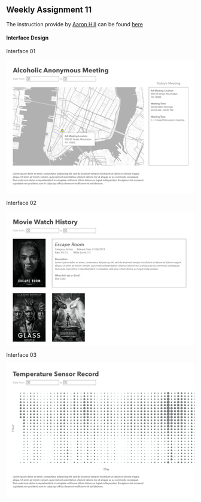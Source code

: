 ## Weekly Assignment 11

The instruction provide by [Aaron Hill](https://github.com/aaronxhill) can be found [here](https://github.com/visualizedata/data-structures/blob/master/weekly_assignment_11.md)

#### Interface Design

Interface 01

<img src="https://github.com/yujunmjiang/data-structures-fall-19/blob/master/week11/image/sample-1.png">

Interface 02

<img src="https://github.com/yujunmjiang/data-structures-fall-19/blob/master/week11/image/sample-2.png">

Interface 03

<img src="https://github.com/yujunmjiang/data-structures-fall-19/blob/master/week11/image/sample-3.png">
